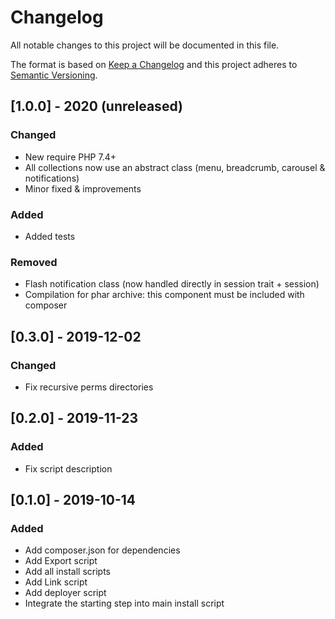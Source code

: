 # Changelog
All notable changes to this project will be documented in this file.

The format is based on [Keep a Changelog](http://keepachangelog.com/en/1.0.0/)
and this project adheres to [Semantic Versioning](http://semver.org/spec/v2.0.0.html).


## [1.0.0] - 2020 (unreleased)
### Changed
 * New require PHP 7.4+
 * All collections now use an abstract class (menu, breadcrumb, carousel & notifications)
 * Minor fixed & improvements
### Added
 * Added tests
### Removed
 * Flash notification class (now handled directly in session trait + session)
 * Compilation for phar archive: this component must be included with composer


## [0.3.0] - 2019-12-02
### Changed
 * Fix recursive perms directories

## [0.2.0] - 2019-11-23
### Added
 * Fix script description
 


## [0.1.0] - 2019-10-14
### Added
 * Add composer.json for dependencies
 * Add Export script
 * Add all install scripts
 * Add Link script
 * Add deployer script
 * Integrate the starting step into main install script